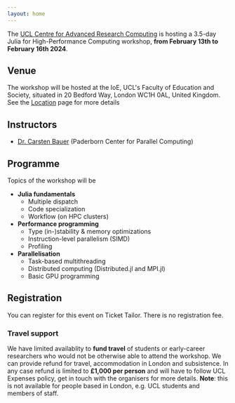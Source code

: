 ```yaml
---
layout: home
---
```


The [UCL Centre for Advanced Research
Computing](https://www.ucl.ac.uk/advanced-research-computing) is hosting a
3.5-day Julia for High-Performance Computing workshop, **from February 13th to
February 16th 2024**.

## Venue

The workshop will be hosted at the IoE, UCL's Faculty of Education and Society,
situated in 20 Bedford Way, London WC1H 0AL, United Kingdom.  See the
[Location](location) page for more details

## Instructors

* [Dr. Carsten Bauer](https://www.uni-paderborn.de/person/90082) (Paderborn Center for Parallel Computing)

## Programme

Topics of the workshop will be

* **Julia fundamentals**
  * Multiple dispatch
  * Code specialization
  * Workflow (on HPC clusters)
* **Performance programming**
  * Type (in-)stability & memory optimizations
  * Instruction-level parallelism (SIMD)
  * Profiling
* **Parallelisation**
  * Task-based multithreading
  * Distributed computing (Distributed.jl and MPI.jl)
  * Basic GPU programming

## Registration

You can register for this event on Ticket Tailor.
There is no registration fee.

### Travel support

We have limited availablity to **fund travel** of students or early-career
researchers who would not be otherwise able to attend the workshop.  We can
provide refund for travel, accommodation in London and subsistence.  In any case
refund is limited to **£1,000 per person** and will have to follow UCL Expenses
policy, get in touch with the organisers for more details.  **Note**: this is
not available for people based in London, e.g. UCL students and members of
staff.
